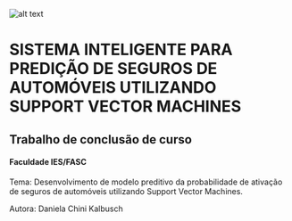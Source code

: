 ![alt text](http://www.ies.edu.br/assets/img/logo.png)

# SISTEMA INTELIGENTE PARA PREDIÇÃO DE SEGUROS DE AUTOMÓVEIS UTILIZANDO SUPPORT VECTOR MACHINES

## Trabalho de conclusão de curso
#### Faculdade IES/FASC

Tema: Desenvolvimento de modelo preditivo da probabilidade de ativação de seguros de automóveis utilizando Support Vector Machines.

Autora: Daniela Chini Kalbusch

